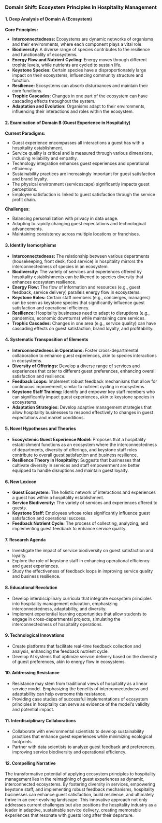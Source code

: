 ### Domain Shift: Ecosystem Principles in Hospitality Management

#### 1. Deep Analysis of Domain A (Ecosystem)
**Core Principles:**
- **Interconnectedness:** Ecosystems are dynamic networks of organisms and their environments, where each component plays a vital role.
- **Biodiversity:** A diverse range of species contributes to the resilience and functionality of ecosystems.
- **Energy Flow and Nutrient Cycling:** Energy moves through different trophic levels, while nutrients are cycled to sustain life.
- **Keystone Species:** Certain species have a disproportionately large impact on their ecosystems, influencing community structure and function.
- **Resilience:** Ecosystems can absorb disturbances and maintain their core functions.
- **Trophic Cascades:** Changes in one part of the ecosystem can have cascading effects throughout the system.
- **Adaptation and Evolution:** Organisms adapt to their environments, influencing their interactions and roles within the ecosystem.

#### 2. Examination of Domain B (Guest Experience in Hospitality)
**Current Paradigms:**
- Guest experience encompasses all interactions a guest has with a hospitality establishment.
- Service quality is critical and is measured through various dimensions, including reliability and empathy.
- Technology integration enhances guest experiences and operational efficiency.
- Sustainability practices are increasingly important for guest satisfaction and brand loyalty.
- The physical environment (servicescape) significantly impacts guest perceptions.
- Employee satisfaction is linked to guest satisfaction through the service profit chain.

**Challenges:**
- Balancing personalization with privacy in data usage.
- Adapting to rapidly changing guest expectations and technological advancements.
- Maintaining consistency across multiple locations or franchises.

#### 3. Identify Isomorphisms
- **Interconnectedness:** The relationship between various departments (housekeeping, front desk, food service) in hospitality mirrors the interconnectedness of species in an ecosystem.
- **Biodiversity:** The variety of services and experiences offered by hospitality establishments can be likened to species diversity that enhances ecosystem resilience.
- **Energy Flow:** The flow of information and resources (e.g., guest feedback, service delivery) parallels energy flow in ecosystems.
- **Keystone Roles:** Certain staff members (e.g., concierges, managers) can be seen as keystone species that significantly influence guest satisfaction and operational efficiency.
- **Resilience:** Hospitality businesses need to adapt to disruptions (e.g., pandemics, economic downturns) while maintaining core services.
- **Trophic Cascades:** Changes in one area (e.g., service quality) can have cascading effects on guest satisfaction, brand loyalty, and profitability.

#### 4. Systematic Transposition of Elements
- **Interconnectedness in Operations:** Foster cross-departmental collaboration to enhance guest experiences, akin to species interactions in ecosystems.
- **Diversity of Offerings:** Develop a diverse range of services and experiences that cater to different guest preferences, enhancing overall satisfaction and resilience.
- **Feedback Loops:** Implement robust feedback mechanisms that allow for continuous improvement, similar to nutrient cycling in ecosystems.
- **Keystone Staff Training:** Identify and empower key staff members who can significantly impact guest experiences, akin to keystone species in ecosystems.
- **Adaptation Strategies:** Develop adaptive management strategies that allow hospitality businesses to respond effectively to changes in guest expectations and market conditions.

#### 5. Novel Hypotheses and Theories
- **Ecosystemic Guest Experience Model:** Proposes that a hospitality establishment functions as an ecosystem where the interconnectedness of departments, diversity of offerings, and keystone staff roles contribute to overall guest satisfaction and business resilience.
- **Resilience Theory in Hospitality:** Suggests that businesses that cultivate diversity in services and staff empowerment are better equipped to handle disruptions and maintain guest loyalty.

#### 6. New Lexicon
- **Guest Ecosystem:** The holistic network of interactions and experiences a guest has within a hospitality establishment.
- **Service Biodiversity:** The variety of services and experiences offered to guests.
- **Keystone Staff:** Employees whose roles significantly influence guest satisfaction and operational success.
- **Feedback Nutrient Cycle:** The process of collecting, analyzing, and implementing guest feedback to enhance service quality.

#### 7. Research Agenda
- Investigate the impact of service biodiversity on guest satisfaction and loyalty.
- Explore the role of keystone staff in enhancing operational efficiency and guest experiences.
- Study the effectiveness of feedback loops in improving service quality and business resilience.

#### 8. Educational Revolution
- Develop interdisciplinary curricula that integrate ecosystem principles into hospitality management education, emphasizing interconnectedness, adaptability, and diversity.
- Implement experiential learning opportunities that allow students to engage in cross-departmental projects, simulating the interconnectedness of hospitality operations.

#### 9. Technological Innovations
- Create platforms that facilitate real-time feedback collection and analysis, enhancing the feedback nutrient cycle.
- Develop AI systems that optimize service delivery based on the diversity of guest preferences, akin to energy flow in ecosystems.

#### 10. Addressing Resistance
- Resistance may stem from traditional views of hospitality as a linear service model. Emphasizing the benefits of interconnectedness and adaptability can help overcome this resistance.
- Providing case studies of successful implementations of ecosystem principles in hospitality can serve as evidence of the model's validity and potential impact.

#### 11. Interdisciplinary Collaborations
- Collaborate with environmental scientists to develop sustainability practices that enhance guest experiences while minimizing ecological footprints.
- Partner with data scientists to analyze guest feedback and preferences, improving service biodiversity and operational efficiency.

#### 12. Compelling Narrative
The transformative potential of applying ecosystem principles to hospitality management lies in the reimagining of guest experiences as dynamic, interconnected ecosystems. By fostering diversity in services, empowering keystone staff, and implementing robust feedback mechanisms, hospitality businesses can enhance guest satisfaction, build resilience, and ultimately thrive in an ever-evolving landscape. This innovative approach not only addresses current challenges but also positions the hospitality industry as a leader in adaptive, sustainable service delivery, creating memorable experiences that resonate with guests long after their departure.